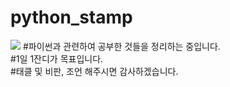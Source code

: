 # python_stamp
 <img src="https://img.shields.io/badge/python-3776AB?style=for-the-badge&logo=python&logoColor=white"> 
#파이썬과 관련하여 공부한 것들을 정리하는 중입니다. </br>
#1일 1잔디가 목표입니다. </br>
#태클 및 비판, 조언 해주시면 감사하겠습니다.  <br?
